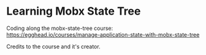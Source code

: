 # Learning Mobx State Tree

Coding along the mobx-state-tree course: https://egghead.io/courses/manage-application-state-with-mobx-state-tree

Credits to the course and it's creator.
